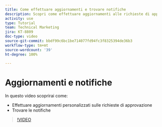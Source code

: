 ```yaml
---
title: Come effettuare aggiornamenti e trovare notifiche
description: Scopri come effettuare aggiornamenti alle richieste di approvazione e trovare le notifiche.
activity: use
type: Tutorial
team: Technical Marketing
jira: KT-8809
doc-type: video
source-git-commit: bbdf99c6bc1be714077fd94fc3f8325394de36b3
workflow-type: tm+mt
source-wordcount: '39'
ht-degree: 100%

---
```


# Aggiornamenti e notifiche

In questo video scoprirai come:

* Effettuare aggiornamenti personalizzati sulle richieste di approvazione
* Trovare le notifiche

>[!VIDEO](https://video.tv.adobe.com/v/335109/?quality=12&learn=on&enablevpops=1)

<!--
learn more URLS
Tag others on updates
Update work
-->
